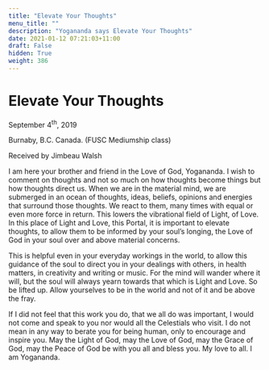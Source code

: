 ```yaml
---
title: "Elevate Your Thoughts"
menu_title: ""
description: "Yogananda says Elevate Your Thoughts"
date: 2021-01-12 07:21:03+11:00
draft: False
hidden: True
weight: 386
---
```

# Elevate Your Thoughts

September 4<sup>th</sup>, 2019

Burnaby, B.C. Canada. (FUSC Mediumship class)

Received by Jimbeau Walsh

I am here your brother and friend in the Love of God, Yogananda. I wish to comment on thoughts and not so much on how thoughts become things but how thoughts direct us. When we are in the material mind, we are submerged in an ocean of thoughts, ideas, beliefs, opinions and energies that surround those thoughts. We react to them, many times with equal or even more force in return. This lowers the vibrational field of Light, of Love. In this place of Light and Love, this Portal, it is important to elevate thoughts, to allow them to be informed by your soul’s longing, the Love of God in your soul over and above material concerns.

This is helpful even in your everyday workings in the world, to allow this guidance of the soul to direct you in your dealings with others, in health matters, in creativity and writing or music. For the mind will wander where it will, but the soul will always yearn towards that which is Light and Love. So be lifted up. Allow yourselves to be in the world and not of it and be above the fray.

If I did not feel that this work you do, that we all do was important, I would not come and speak to you nor would all the Celestials who visit. I do not mean in any way to berate you for being human, only to encourage and inspire you. May the Light of God, may the Love of God, may the Grace of God, may the Peace of God be with you all and bless you. My love to all. I am Yogananda.